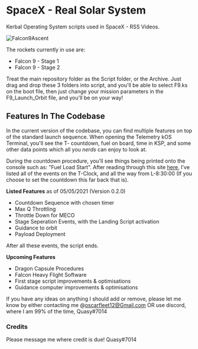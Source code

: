 # SpaceX - Real Solar System 
Kerbal Operating System scripts used in SpaceX - RSS Videos. 

![Falcon9Ascent](https://cdn.discordapp.com/attachments/806297573911560203/836911517990387742/unknown.png)

The rockets currently in use are:
* Falcon 9 - Stage 1
* Falcon 9 - Stage 2

Treat the main repository folder as the Script folder, or the Archive.
Just drag and drop these 3 folders into script, and you'll be able to select F9.ks on the boot file, then just change your mission parameters in the F9_Launch_Orbit file, and you'll be on your way!

## Features In The Codebase
In the current version of the codebase, you can find multiple features on top of the standard launch sequence.
When opening the Telemetry kOS Terminal, you'll see the T- countdown, fuel on board, time in KSP, and some other data points which all you *nerds* can enjoy to look at.

During the countdown procedure, you'll see things being printed onto the console such as: "Fuel Load Start".
After reading through this site [here](https://spaceflight101.com/falcon-9-countdown-timeline/), I've listed all of the events on the T-Clock, and all the way from L-8:30:00 (If you choose to set the countdown this far back that is).

__**Listed Features**__ as of 05/05/2021 (Version 0.2.0)
* Countdown Sequence with chosen timer
* Max Q Throttling
* Throttle Down for MECO
* Stage Seperation Events, with the Landing Script activation
* Guidance to orbit
* Payload Deployment

After all these events, the script ends.

__**Upcoming Features**__
* Dragon Capsule Procedures
* Falcon Heavy Flight Software
* First stage script improvements & optimisations
* Guidance computer improvements & optimisations

If you have any ideas on anything I should add or remove, please let me know by either contacting me @oscarfleet12@Gmail.com OR use discord, where I am 99% of the time, Quasy#7014

### Credits
Please message me where credit is due!
Quasy#7014
